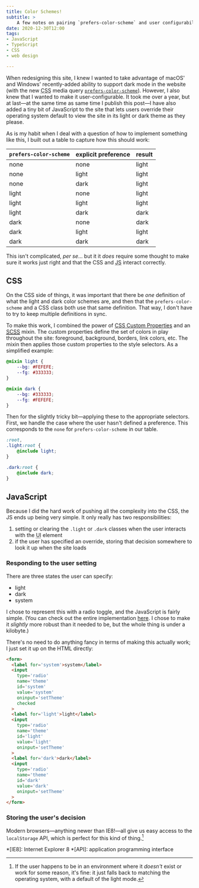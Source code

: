 ```yaml
---
title: Color Schemes!
subtitle: >
    A few notes on pairing `prefers-color-scheme` and user configurability.
date: 2020-12-30T12:00
tags:
- JavaScript
- TypeScript
- CSS
- web design

---
```


When redesigning this site, I knew I wanted to take advantage of macOS' and Windows' recently-added ability to support dark mode in the website (with the new <abbr title="cascading style sheets">CSS</abbr> media query [`prefers-color-scheme`]). However, I also knew that I wanted to make it user-configurable. It took me over a year, but at last—at the same time as same time I publish this post—I have also added a tiny bit of JavaScript to the site that lets users override their operating system default to view the site in its light or dark theme as they please.

[`prefers-color-scheme`]: http://developer.mozilla.org/en-US/docs/Web/CSS/@media/prefers-color-scheme

As is my habit when I deal with a question of how to implement something like this, I built out a table to capture how this should work:

| `prefers-color-scheme` | explicit preference | result |
| ---------------------- | ------------------- | ------ |
| none                   | none                | light  |
| none                   | light               | light  |
| none                   | dark                | light  |
| light                  | none                | light  |
| light                  | light               | light  |
| light                  | dark                | dark   |
| dark                   | none                | dark   |
| dark                   | light               | light  |
| dark                   | dark                | dark   |

This isn't complicated, <i>per se</i>… but it it *does* require some thought to make sure it works just right and that the <abbr>CSS</abbr> and <abbr title="JavaScript">JS</abbr> interact correctly.

## <abbr>CSS</abbr>

On the <abbr>CSS</abbr> side of things, it was important that there be *one* definition of what the light and dark color schemes are, and then that the `prefers-color-scheme` and a <abbr>CSS</abbr> class both use that same definition. That way, I don't have to try to keep multiple definitions in sync.

To make this work, I combined the power of [<abbr>CSS</abbr> Custom Properties][custom-properties] and an [<abbr title="sassy CSS">SCSS</abbr>][SCSS] mixin. The custom properties define the set of colors in play throughout the site: foreground, background, borders, link colors, etc. The mixin then applies those custom properties to the style selectors. As a simplified example:

```scss
@mixin light {
    --bg: #FEFEFE;
    --fg: #333333;
}

@mixin dark {
    --bg: #333333;
    --fg: #FEFEFE;
}
```

Then for the slightly tricky bit—applying these to the appropriate selectors. First, we handle the case where the user hasn't defined a preference. This corresponds to the `none` for `prefers-color-scheme` in our table.

```scss
:root,
.light:root {
    @include light;
}

.dark:root {
    @include dark;
}
```

[custom-properties]: http://developer.mozilla.org/en-US/docs/Web/CSS/Using_CSS_custom_properties
[SCSS]: https://sass-lang.com

## JavaScript

Because I did the hard work of pushing all the complexity into the <abbr>CSS</abbr>, the <abbr>JS</abbr> ends up being very simple. It only really has two responsibilities:

1. setting or clearing the `.light` or `.dark` classes when the user interacts with the <abbr title="user interface">UI</abbr> element
2. if the user has specified an override, storing that decision somewhere to look it up when the site loads

### Responding to the user setting

There are three states the user can specify:

- light
- dark
- system

I chose to represent this with a radio toggle, and the JavaScript is fairly simple. (You can check out the entire implementation [here][ts]. I chose to make it *slightly* more robust than it needed to be, but the whole thing is under a kilobyte.)

[ts]: TODO

There's no need to do anything fancy in terms of making this actually work; I just set it up on the HTML directly:

```html
<form>
  <label for='system'>system</label>
  <input
    type='radio'
    name='theme'
    id='system'
    value='system'
    oninput='setTheme'
    checked
  >
  <label for='light'>light</label>
  <input
    type='radio'
    name='theme'
    id='light'
    value='light'
    oninput='setTheme'
  >
  <label for='dark'>dark</label>
  <input
    type='radio'
    name='theme'
    id='dark'
    value='dark'
    oninput='setTheme'
  >
</form>
```

### Storing the user's decision

Modern browsers—anything newer than IE8!—all give us easy access to the `localStorage` API, which is perfect for this kind of thing.[^graceful-degradation]

[progressive enhancement]: TODO

*[IE8]: Internet Explorer 8
*[API]: application programming interface

[^graceful-degradation]: If the user happens to be in an environment where it *doesn't* exist or work for some reason, it's fine: it just falls back to matching the operating system, with a default of the light mode.

